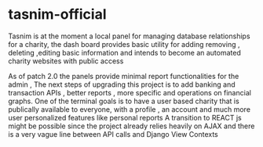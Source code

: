# tasnim-official
Tasnim is at the moment  a local  panel for managing database relationships for a charity, the dash board provides basic utility for adding removing , deleting ,editing basic information and intends to become an automated charity websites with public access


As of patch 2.0 the panels provide minimal report functionalities for the admin , The next steps of upgrading this project is to add banking and transaction APIs , better reports ,
more specific and operations on  financial graphs.
One of the terminal goals is to have a user based charity that is publically available to everyone, with a profile , an account and much more user personalized features like personal reports 
A transition to REACT js might be possible since the project already relies heavily on AJAX and there is a very vague line between API calls and Django View Contexts 
